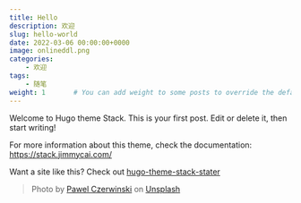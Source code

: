 ```yaml
---
title: Hello
description: 欢迎
slug: hello-world
date: 2022-03-06 00:00:00+0000
image: onlineddl.png
categories:
    - 欢迎
tags:
    - 随笔
weight: 1       # You can add weight to some posts to override the default sorting (date descending)
---
```


Welcome to Hugo theme Stack. This is your first post. Edit or delete it, then start writing!

For more information about this theme, check the documentation: https://stack.jimmycai.com/

Want a site like this? Check out [hugo-theme-stack-stater](https://github.com/CaiJimmy/hugo-theme-stack-starter)

> Photo by [Pawel Czerwinski](https://unsplash.com/@pawel_czerwinski) on [Unsplash](https://unsplash.com/)